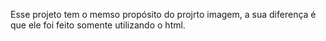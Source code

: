 Esse projeto tem o memso propósito do projrto imagem, a sua diferença é que ele foi feito somente utilizando o html.